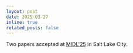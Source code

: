 ```yaml
---
layout: post
date: 2025-03-27
inline: true
related_posts: false
---
```


Two papers accepted at [MIDL'25](https://2025.midl.io/) in Salt Lake City.
